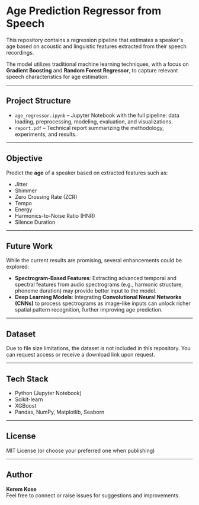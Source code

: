 # Age Prediction Regressor from Speech

This repository contains a regression pipeline that estimates a speaker's age based on acoustic and linguistic features extracted from their speech recordings.

The model utilizes traditional machine learning techniques, with a focus on **Gradient Boosting** and **Random Forest Regressor**, to capture relevant speech characteristics for age estimation.

---

## Project Structure

- `age_regressor.ipynb` – Jupyter Notebook with the full pipeline: data loading, preprocessing, modeling, evaluation, and visualizations.
- `report.pdf` – Technical report summarizing the methodology, experiments, and results.


---

## Objective

Predict the **age** of a speaker based on extracted features such as:

- Jitter
- Shimmer
- Zero Crossing Rate (ZCR)
- Tempo
- Energy
- Harmonics-to-Noise Ratio (HNR)
- Silence Duration

---

## Future Work

While the current results are promising, several enhancements could be explored:

- **Spectrogram-Based Features**: Extracting advanced temporal and spectral features from audio spectrograms (e.g., harmonic structure, phoneme duration) may provide better input to the model.
- **Deep Learning Models**: Integrating **Convolutional Neural Networks (CNNs)** to process spectrograms as image-like inputs can unlock richer spatial pattern recognition, further improving age prediction.

---


## Dataset

Due to file size limitations, the dataset is not included in this repository. You can request access or receive a download link upon request.

---

## Tech Stack

- Python (Jupyter Notebook)
- Scikit-learn
- XGBoost
- Pandas, NumPy, Matplotlib, Seaborn

---

## License

MIT License (or choose your preferred one when publishing)

---

## Author

**Kerem Kose**  
Feel free to connect or raise issues for suggestions and improvements.
